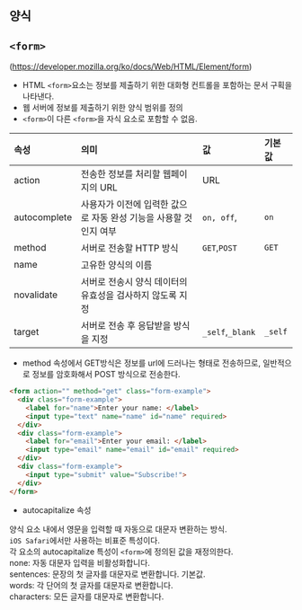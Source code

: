 ## 양식

## ```<form>```
(https://developer.mozilla.org/ko/docs/Web/HTML/Element/form)
- HTML ```<form>```요소는 정보를 제출하기 위한 대화형 컨트롤을 포함하는 문서 구획을 나타낸다.
- 웹 서버에 정보를 제출하기 위한 양식 범위를 정의
- ```<form>```이 다른 ```<form>```을 자식 요소로 포함할 수 없음.

|속성|의미|값|기본값|
|:--|:--|:--|:--|
|action|전송한 정보를 처리할 웹페이지의 URL|URL||
|autocomplete|사용자가 이전에 입력한 값으로 자동 완성 기능을 사용할 것인지 여부|```on, off```,|```on```|
|method|서버로 전송할 HTTP 방식|```GET```,```POST```|```GET```|
|name|고유한 양식의 이름|||
|novalidate|서버로 전송시 양식 데이터의 유효성을 검사하지 않도록 지정|||
|target|서버로 전송 후 응답받을 방식을 지정|```_self```,```_blank```|```_self```|


- method 속성에서 GET방식은 정보를 url에 드러나는 형태로 전송하므로, 일반적으로 정보를 암호화해서 POST 방식으로 전송한다.

```html
<form action="" method="get" class="form-example">
  <div class="form-example">
    <label for="name">Enter your name: </label>
    <input type="text" name="name" id="name" required>
  </div>
  <div class="form-example">
    <label for="email">Enter your email: </label>
    <input type="email" name="email" id="email" required>
  </div>
  <div class="form-example">
    <input type="submit" value="Subscribe!">
  </div>
</form>
```



- autocapitalize 속성

양식 요소 내에서 영문을 입력할 때 자동으로 대문자 변환하는 방식. <br>
```iOS Safari```에서만 사용하는 비표준 특성이다. <br>
각 요소의 autocapitalize 특성이 ```<form>```에 정의된 값을 재정의한다.<Br>
none: 자동 대문자 입력을 비활성화합니다.<br>
sentences: 문장의 첫 글자를 대문자로 변환합니다. 기본값.<br>
words: 각 단어의 첫 글자를 대문자로 변환합니다.<br>
characters: 모든 글자를 대문자로 변환합니다.